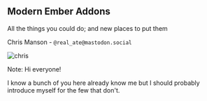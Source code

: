 <!-- .slide: class="introduction blur-background" data-background-image="/workshop.webp" -->

## Modern Ember Addons

All the things you could do; and new places to put them

Chris Manson - `@real_ate@mastodon.social`

![chris](/chris.webp) <!-- .element: class="face" -->


Note: 
  Hi everyone!

  I know a bunch of you here already know me but I should probably introduce myself for the few that don't.

